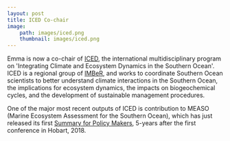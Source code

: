 ```yaml
---
layout: post
title: ICED Co-chair
image: 
    path: images/iced.png
    thumbnail: images/iced.png
---
```


Emma is now a co-chair of [ICED](https://www.iced.ac.uk/index.htm), the international multidisciplinary program on 'Integrating Climate and Ecosystem Dynamics in the Southern Ocean'. ICED is a regional group of [IMBeR](https://imber.info/), and works to coordinate Southern Ocean scientists to better understand climate interactions in the Southern Ocean, the implications for ecosystem dynamics, the impacts on biogeochemical cycles, and the development of sustainable management procedures. 

One of the major most recent outputs of ICED is contribution to MEASO (Marine
Ecosystem Assessment for the Southern Ocean), which has just released its first [Summary for Policy Makers](https://www.iced.ac.uk/documents/MEASO_Summary.pdf), 5-years after the first conference in Hobart, 2018. 
